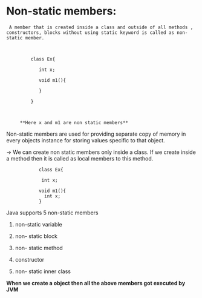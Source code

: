 Non-static members:
===================



     A member that is created inside a class and outside of all methods , constructors, blocks without using static keyword is called as non-static member.



             class Ex{

                int x;

                void m1(){

                }

             }



         **Here x and m1 are non static members**



   Non-static members are used for providing separate copy of memory in every objects instance for storing values specific to that object. 



-> We can create non static members only inside a class. If we create inside a method then it is called as local members to this method.



                class Ex{

                 int x; 

                void m1(){
                  int x;
                }

            
Java supports 5 non-static members

1. non-static variable

2. non- static block

3. non- static method

4. constructor

5. non- static inner class





**When we create a object then all the above members got executed by JVM**





                         

   

